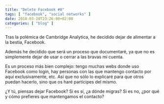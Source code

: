 ```yaml
---
title: "Delete Facebook #0"
tags: [ "facebook", "social networks" ]
date: 2018-03-28T23:26:00+02:00
categories: [ "blog" ]
---
```

Tras la polémica de Cambridge Analytica, he decidido dejar de alimentar a la bestia, Facebook.

Además he decidido que será un proceso que documentaré, ya que no es simplemente dejar de usar o cerrar a las bravas mi cuenta.

Es un proceso más bien complejo: tengo muchas webs donde uso Facebook como login, hay personas con las que mantengo contacto por aquí exclusivamente, etc. Así que no sólo lo explicaré para que otros puedan hacerlo, sino que os haré partícipes del mismo.

¿Y tú, piensas dejar Facebook? Si es sí, ¿a dónde migras? Si es no, ¿por qué y cómo prefieres que mantengamos el contacto?
